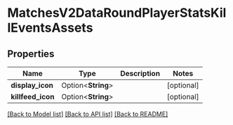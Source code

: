 # MatchesV2DataRoundPlayerStatsKillEventsAssets

## Properties

Name | Type | Description | Notes
------------ | ------------- | ------------- | -------------
**display_icon** | Option<**String**> |  | [optional]
**killfeed_icon** | Option<**String**> |  | [optional]

[[Back to Model list]](../README.md#documentation-for-models) [[Back to API list]](../README.md#documentation-for-api-endpoints) [[Back to README]](../README.md)


